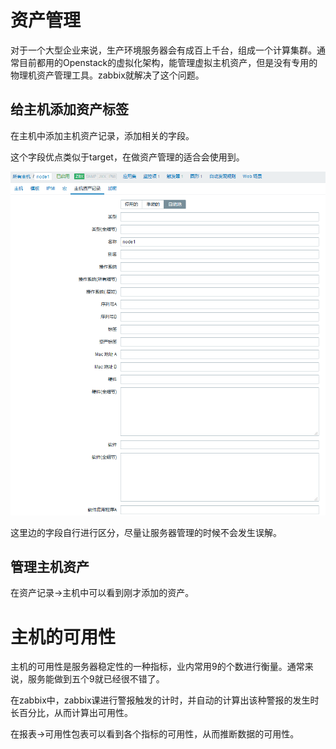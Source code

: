 # 资产管理

对于一个大型企业来说，生产环境服务器会有成百上千台，组成一个计算集群。通常目前都用的Openstack的虚拟化架构，能管理虚拟主机资产，但是没有专用的物理机资产管理工具。zabbix就解决了这个问题。

## 给主机添加资产标签

在主机中添加主机资产记录，添加相关的字段。

这个字段优点类似于target，在做资产管理的适合会使用到。

![5.png](.\img\5.png)

这里边的字段自行进行区分，尽量让服务器管理的时候不会发生误解。

## 管理主机资产

在资产记录->主机中可以看到刚才添加的资产。

# 主机的可用性

主机的可用性是服务器稳定性的一种指标，业内常用9的个数进行衡量。通常来说，服务能做到五个9就已经很不错了。

在zabbix中，zabbix课进行警报触发的计时，并自动的计算出该种警报的发生时长百分比，从而计算出可用性。

在报表->可用性包表可以看到各个指标的可用性，从而推断数据的可用性。

